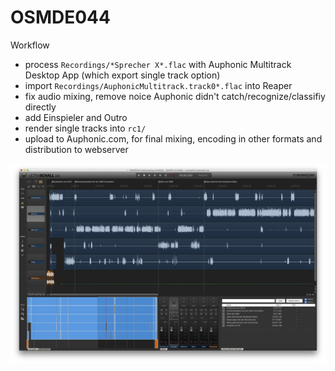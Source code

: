 # OSMDE044

Workflow
* process `Recordings/*Sprecher X*.flac` with Auphonic Multitrack Desktop App (which export single track option)
* import  `Recordings/AuphonicMultitrack.track0*.flac` into Reaper
* fix audio mixing, remove noice Auphonic didn't catch/recognize/classifiy directly
* add Einspieler and Outro
* render single tracks into `rc1/`
* upload to Auphonic.com, for final mixing, encoding in other formats and distribution to webserver


[![Screenshot OSMDE044 in Reaper](screenshot-reaper.png)](https://raw.githubusercontent.com/saerdnaer/OSMDE044/master/screenshot-reaper.png)
